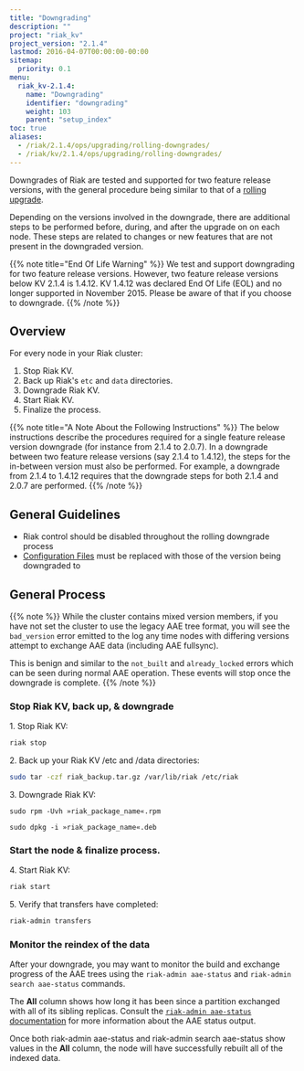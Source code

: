 ```yaml
---
title: "Downgrading"
description: ""
project: "riak_kv"
project_version: "2.1.4"
lastmod: 2016-04-07T00:00:00-00:00
sitemap:
  priority: 0.1
menu:
  riak_kv-2.1.4:
    name: "Downgrading"
    identifier: "downgrading"
    weight: 103
    parent: "setup_index"
toc: true
aliases:
  - /riak/2.1.4/ops/upgrading/rolling-downgrades/
  - /riak/kv/2.1.4/ops/upgrading/rolling-downgrades/
---
```


[rolling upgrade]: {{<baseurl>}}riak/kv/2.1.4/setup/upgrading/cluster
[config ref]: {{<baseurl>}}riak/kv/2.1.4/configuring/reference
[concept aae]: {{<baseurl>}}riak/kv/2.1.4/learn/concepts/active-anti-entropy/
[aae status]: {{<baseurl>}}riak/kv/2.1.4/using/admin/riak-admin/#aae-status

Downgrades of Riak are tested and supported for two feature release versions, with the general procedure being similar to that of a [rolling upgrade].

Depending on the versions involved in the downgrade, there are additional steps to be performed before, during, and after the upgrade on on each node. These steps are related to changes or new features that are not present in the downgraded version.

{{% note title="End Of Life Warning" %}}
We test and support downgrading for two feature release versions. However, two feature release versions below KV 2.1.4 is 1.4.12. KV 1.4.12 was declared End Of Life (EOL) and no longer supported in November 2015. Please be aware of that if you choose to downgrade.
{{% /note %}}

## Overview

For every node in your Riak cluster:

1. Stop Riak KV.
2. Back up Riak's `etc` and `data` directories.
3. Downgrade Riak KV.
4. Start Riak KV.
5. Finalize the process.

{{% note title="A Note About the Following Instructions" %}}
The below instructions describe the procedures required for a single feature release version downgrade (for instance from 2.1.4 to 2.0.7). In a downgrade between two feature release versions (say 2.1.4 to 1.4.12), the steps for the in-between version must also be performed. For example, a downgrade from 2.1.4 to 1.4.12 requires that the downgrade steps for both 2.1.4 and 2.0.7 are performed.
{{% /note %}}

## General Guidelines

* Riak control should be disabled throughout the rolling downgrade process
* [Configuration Files][config ref] must be replaced with those of the version being downgraded to

## General Process

{{% note %}}
While the cluster contains mixed version members, if you have not set the cluster to use the legacy AAE tree format, you will see the `bad_version` error emitted to the log any time nodes with differing versions attempt to exchange AAE data (including AAE fullsync).

This is benign and similar to the `not_built` and `already_locked` errors which can be seen during normal AAE operation. These events will stop once the downgrade is complete.
{{% /note %}}

### Stop Riak KV, back up, & downgrade

1\. Stop Riak KV:

```bash
riak stop
```
2\. Back up your Riak KV /etc and /data directories:

```bash
sudo tar -czf riak_backup.tar.gz /var/lib/riak /etc/riak
```

3\. Downgrade Riak KV:

```RHEL/CentOS
sudo rpm -Uvh »riak_package_name«.rpm
```

```ubuntudebian
sudo dpkg -i »riak_package_name«.deb
```

### Start the node & finalize process.

4\. Start Riak KV:

```bash
riak start
```

5\. Verify that transfers have completed:

```bash
riak-admin transfers
```

### Monitor the reindex of the data

After your downgrade, you may want to monitor the build and exchange progress of the AAE trees using the `riak-admin aae-status` and `riak-admin search aae-status` commands.

The **All** column shows how long it has been since a partition exchanged with all of its sibling replicas.  Consult the [`riak-admin aae-status` documentation][aae status] for more information about the AAE status output.

Once both riak-admin aae-status and riak-admin search aae-status show values in the **All** column, the node will have successfully rebuilt all of the indexed data.